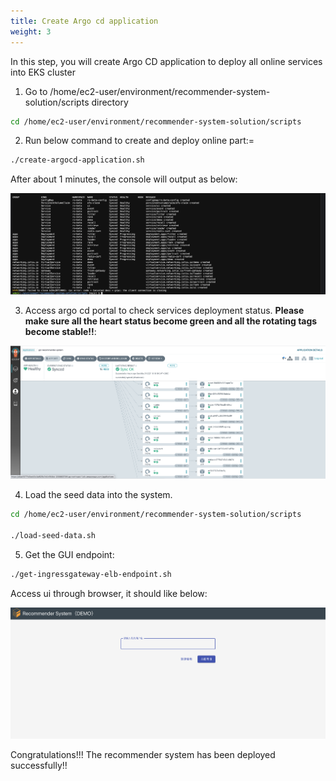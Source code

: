 ```yaml
---
title: Create Argo cd application
weight: 3
---
```


In this step, you will create Argo CD application to deploy all online services into EKS cluster

1. Go to /home/ec2-user/environment/recommender-system-solution/scripts directory

```sh
cd /home/ec2-user/environment/recommender-system-solution/scripts
```

2. Run below command to create and deploy online part:=

```sh
./create-argocd-application.sh
```

After about 1 minutes, the console will output as below:

![Argocd create application](/images/argocd-create-app.png)

3. Access argo cd portal to check services deployment status. **Please make sure all the heart status become green and all the rotating tags become stable!!**:

![Argocd application status](/images/argocd-app-status.png)

4. Load the seed data into the system. 

```sh
cd /home/ec2-user/environment/recommender-system-solution/scripts

./load-seed-data.sh
```

5. Get the GUI endpoint:

```sh
./get-ingressgateway-elb-endpoint.sh
```

Access ui through browser, it should like below:

![Demo UI](/images/demo-ui.png)

Congratulations!!! The recommender system has been deployed successfully!!




